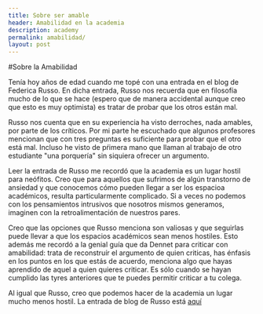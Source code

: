 ```yaml
---
title: Sobre ser amable
header: Amabilidad en la academia
description: academy
permalink: amabilidad/
layout: post
---
```


#Sobre la Amabilidad

Tenía hoy años de edad cuando me topé con una entrada en el blog de Federica Russo. En dicha entrada, Russo nos recuerda que en filosofía mucho de lo que se hace (espero que de manera accidental aunque creo que esto es muy optimista) es tratar de probar que los otros están mal.

Russo nos cuenta que en su experiencia ha visto derroches, nada amables, por parte de los críticos. Por mi parte he escuchado que algunos profesores mencionan que con tres preguntas es suficiente para probar que el otro está mal. Incluso he visto de pŕimera mano que llaman al trabajo de otro estudiante "una porquería" sin siquiera ofrecer un argumento.

Leer la entrada de Russo me recordó que la academia es un lugar hostil para neófitos. Creo que para aquellos que sufrimos de algún transtorno de ansiedad y que conocemos cómo pueden llegar a ser los espacioa académicos, resulta particularmente complicado. Si a veces no podemos con los pensamientos intrusivos que nosotros mismos generamos, imaginen con la retroalimentación de nuestros pares.

Creo que las opciones que Russo menciona son valiosas y que seguirlas puede llevar a que los espacios académicos sean menos hostiles. Esto además me recordó a la genial guía que da Dennet para criticar con amabilidad: trata de reconstruír el argumento de quien criticas, has énfasis en los puntos en los que estás de acuerdo, menciona algo que hayas aprendido de aquel a quien quieres criticar. Es sólo cuando se hayan cumplido las tyres anteriores que te puedes permitir criticar a tu colega.

Al igual que Russo, creo que podemos hacer de la academia un lugar mucho menos hostil. La entrada de blog de Russo está [aquí](https://russofederica.wordpress.com/2019/02/15/whats-wrong-with-just-showing-other-people-wrong/)
